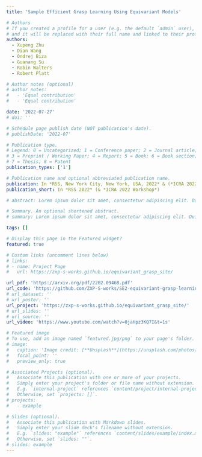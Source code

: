 ```yaml
---
title: 'Sample Efficient Grasp Learning Using Equivariant Models'

# Authors
# If you created a profile for a user (e.g. the default `admin` user), write the username (folder name) here
# and it will be replaced with their full name and linked to their profile.
authors:
  - Xupeng Zhu
  - Dian Wang
  - Ondrej Biza
  - Guanang Su
  - Robin Walters
  - Robert Platt

# Author notes (optional)
# author_notes:
#   - 'Equal contribution'
#   - 'Equal contribution'

date: '2022-07-27'
# doi: ''

# Schedule page publish date (NOT publication's date).
# publishDate: '2022-07'

# Publication type.
# Legend: 0 = Uncategorized; 1 = Conference paper; 2 = Journal article;
# 3 = Preprint / Working Paper; 4 = Report; 5 = Book; 6 = Book section;
# 7 = Thesis; 8 = Patent
publication_types: ['1']

# Publication name and optional abbreviated publication name.
publication: In *RSS, New York City, New York, USA, 2022* & (*ICRA 2022 Workshop on Scaling Robot Learning, Spotlight)* 
publication_short: In *RSS 2022* (& *ICRA 2022 Workshop*)

# abstract: Lorem ipsum dolor sit amet, consectetur adipiscing elit. Duis posuere tellus ac convallis placerat. Proin tincidunt magna sed ex sollicitudin condimentum. Sed ac faucibus dolor, scelerisque sollicitudin nisi. Cras purus urna, suscipit quis sapien eu, pulvinar tempor diam. Quisque risus orci, mollis id ante sit amet, gravida egestas nisl. Sed ac tempus magna. Proin in dui enim. Donec condimentum, sem id dapibus fringilla, tellus enim condimentum arcu, nec volutpat est felis vel metus. Vestibulum sit amet erat at nulla eleifend gravida.

# Summary. An optional shortened abstract.
# summary: Lorem ipsum dolor sit amet, consectetur adipiscing elit. Duis posuere tellus ac convallis placerat. Proin tincidunt magna sed ex sollicitudin condimentum.

tags: []

# Display this page in the Featured widget?
featured: true

# Custom links (uncomment lines below)
# links:
# - name: Project Page
#   url: https://zxp-s-works.github.io/equivariant_grasp_site/

url_pdf: 'https://arxiv.org/pdf/2202.09468.pdf'
url_code: 'https://github.com/ZXP-S-works/SE2-equivariant-grasp-learning'
# url_dataset: ''
# url_poster: ''
url_project: 'https://zxp-s-works.github.io/equivariant_grasp_site/'
# url_slides: ''
# url_source: ''
url_video: 'https://www.youtube.com/watch?v=0jaHpz3KQ7I&t=1s'

# Featured image
# To use, add an image named `featured.jpg/png` to your page's folder.
# image:
#   caption: 'Image credit: [**Unsplash**](https://unsplash.com/photos/pLCdAaMFLTE)'
#   focal_point: ''
#   preview_only: true

# Associated Projects (optional).
#   Associate this publication with one or more of your projects.
#   Simply enter your project's folder or file name without extension.
#   E.g. `internal-project` references `content/project/internal-project/index.md`.
#   Otherwise, set `projects: []`.
# projects:
#   - example

# Slides (optional).
#   Associate this publication with Markdown slides.
#   Simply enter your slide deck's filename without extension.
#   E.g. `slides: "example"` references `content/slides/example/index.md`.
#   Otherwise, set `slides: ""`.
# slides: example
---
```


<!-- {{% callout note %}}
Click the _Cite_ button above to demo the feature to enable visitors to import publication metadata into their reference management software.
{{% /callout %}}

{{% callout note %}}
Create your slides in Markdown - click the _Slides_ button to check out the example.
{{% /callout %}}

Supplementary notes can be added here, including [code, math, and images](https://wowchemy.com/docs/writing-markdown-latex/). -->
